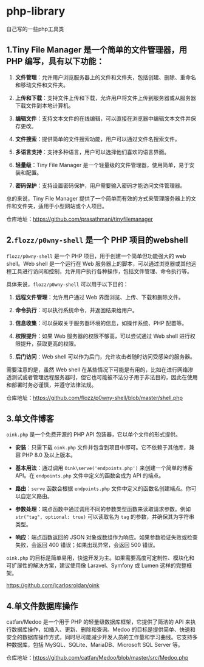 # php-library
自己写的一些php工具类






## 1.Tiny File Manager 是一个简单的文件管理器，用 PHP 编写，具有以下功能：

1. **文件管理**：允许用户浏览服务器上的文件和文件夹，包括创建、删除、重命名和移动文件和文件夹。

2. **上传和下载**：支持文件上传和下载，允许用户将文件上传到服务器或从服务器下载文件到本地计算机。

3. **编辑文件**：支持文本文件的在线编辑，可以直接在浏览器中编辑文本文件并保存更改。

4. **文件搜索**：提供简单的文件搜索功能，用户可以通过文件名搜索文件。

5. **多语言支持**：支持多种语言，用户可以选择他们喜欢的语言界面。

6. **轻量级**：Tiny File Manager 是一个轻量级的文件管理器，使用简单，易于安装和配置。

7. **密码保护**：支持设置密码保护，用户需要输入密码才能访问文件管理器。

总的来说，Tiny File Manager 提供了一个简单而有效的方式来管理服务器上的文件和文件夹，适用于小型网站或个人项目。

仓库地址：https://github.com/prasathmani/tinyfilemanager



## 2.`flozz/p0wny-shell` 是一个 PHP 项目的webshell

`flozz/p0wny-shell` 是一个 PHP 项目，用于创建一个简单但功能强大的 web shell。Web shell 是一个运行在 Web 服务器上的脚本，可以通过浏览器或其他远程工具进行访问和控制，允许用户执行各种操作，包括文件管理、命令执行等。

具体来说，`flozz/p0wny-shell` 可以用于以下目的：

1. **远程文件管理**：允许用户通过 Web 界面浏览、上传、下载和删除文件。

2. **命令执行**：可以执行系统命令，并返回结果给用户。

3. **信息收集**：可以获取关于服务器环境的信息，如操作系统、PHP 配置等。

4. **权限提升**：如果 Web 服务器的权限不够高，可以尝试通过 Web shell 进行权限提升，获取更高的权限。

5. **后门访问**：Web shell 可以作为后门，允许攻击者随时访问受感染的服务器。

需要注意的是，虽然 Web shell 在某些情况下可能是有用的，比如在进行网络渗透测试或者管理远程服务器时，但它也可能被不法分子用于非法目的，因此在使用和部署时务必谨慎，并遵守法律法规。

仓库地址：https://github.com/flozz/p0wny-shell/blob/master/shell.php



## 3.单文件博客

`oink.php` 是一个免费开源的 PHP API 包装器，它以单个文件的形式提供。

- **安装**：只需下载 `oink.php` 文件并包含到项目中即可。它不依赖于其他库，兼容 PHP 8.0 及以上版本。

- **基本用法**：通过调用 `Oink\serve('endpoints.php')` 来创建一个简单的博客 API。在 `endpoints.php` 文件中定义的函数会成为 API 的端点。

- **路由**：`serve` 函数会根据 `endpoints.php` 文件中定义的函数名创建端点。你可以自定义路由。

- **参数处理**：端点函数中通过调用不同的参数类型函数来读取请求参数。例如 `str("tag", optional: true)` 可以读取名为 `tag` 的参数，并确保其为字符串类型。

- **响应**：端点函数返回的 JSON 对象或数组作为响应。如果参数验证失败或检查失败，会返回 400 错误；如果出现异常，会返回 500 错误。

`oink.php` 的目标是简单易用，快速开发为主。如果需要高度可定制性、模块化和可扩展性的解决方案，建议使用像 Laravel、Symfony 或 Lumen 这样的完整框架。

https://github.com/jcarlosroldan/oink



## 4.单文件数据库操作

catfan/Medoo 是一个用于 PHP 的轻量级数据库框架，它提供了简洁的 API 来执行数据库操作，如插入、更新、删除和查询。Medoo 的目标是提供简单、快速和安全的数据库操作方式，同时尽可能减少开发人员的工作量和学习曲线。它支持多种数据库，包括 MySQL、SQLite、MariaDB、Microsoft SQL Server 等。

仓库地址：https://github.com/catfan/Medoo/blob/master/src/Medoo.php


